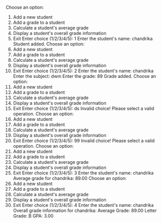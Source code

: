 

















Choose an option:
1. Add a new student
2. Add a grade to a student
3. Calculate a student's average grade
4. Display a student's overall grade information
5. Exit
Enter choice (1/2/3/4/5): 1
Enter the student's name: chandrika
Student added.
Choose an option:
1. Add a new student
2. Add a grade to a student
3. Calculate a student's average grade
4. Display a student's overall grade information
5. Exit
Enter choice (1/2/3/4/5): 2
Enter the student's name: chandrika
Enter the subject: dwm 
Enter the grade: 89
Grade added.
Choose an option:
1. Add a new student
2. Add a grade to a student
3. Calculate a student's average grade
4. Display a student's overall grade information
5. Exit
Enter choice (1/2/3/4/5): ds
Invalid choice! Please select a valid operation.
Choose an option:
1. Add a new student
2. Add a grade to a student
3. Calculate a student's average grade
4. Display a student's overall grade information
5. Exit
Enter choice (1/2/3/4/5): 99
Invalid choice! Please select a valid operation.
Choose an option:
1. Add a new student
2. Add a grade to a student
3. Calculate a student's average grade
4. Display a student's overall grade information
5. Exit
Enter choice (1/2/3/4/5): 3
Enter the student's name: chandrika
Average grade for chandrika: 89.00
Choose an option:
1. Add a new student
2. Add a grade to a student
3. Calculate a student's average grade
4. Display a student's overall grade information
5. Exit
Enter choice (1/2/3/4/5): 4
Enter the student's name: chandrika
Overall grade information for chandrika:
Average Grade: 89.00
Letter Grade: B
GPA: 3.00
